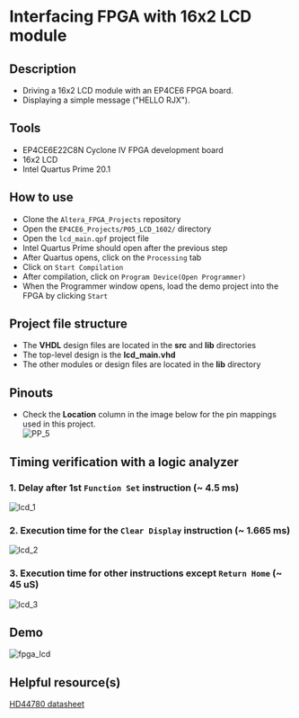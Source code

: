 # Interfacing FPGA with 16x2 LCD module 

## Description    
- Driving a 16x2 LCD module with an EP4CE6 FPGA board.
- Displaying a simple message ("HELLO RJX").  

## Tools  
- EP4CE6E22C8N Cyclone IV FPGA development board
- 16x2 LCD
- Intel Quartus Prime 20.1  

## How to use  
- Clone the ``Altera_FPGA_Projects`` repository  
- Open the ``EP4CE6_Projects/P05_LCD_1602/`` directory  
- Open the ``lcd_main.qpf`` project file  
- Intel Quartus Prime should open after the previous step  
- After Quartus opens, click on the ``Processing`` tab  
- Click on ``Start Compilation``  
- After compilation, click on ``Program Device(Open Programmer)``  
- When the Programmer window opens, load the demo project into the FPGA by clicking ``Start`` 

## Project file structure  
- The **VHDL** design files are located in the **src** and **lib** directories  
- The top-level design is the **lcd_main.vhd**  
- The other modules or design files are located in the **lib** directory  

## Pinouts  
- Check the **Location** column in the image below for the pin mappings used in this project.    
![PP_5](https://github.com/MUDAL/Altera_FPGA_Projects/assets/46250887/2e42a448-83b7-41f6-9ed2-506079b5d871)

## Timing verification with a logic analyzer  
### 1. Delay after 1st ``Function Set`` instruction (~ 4.5 ms)  
![lcd_1](https://github.com/MUDAL/Altera_FPGA_Projects/assets/46250887/f34fe7a0-cd06-4b00-8505-6dae3be1ca59)  
### 2. Execution time for the ``Clear Display`` instruction (~ 1.665 ms)  
![lcd_2](https://github.com/MUDAL/Altera_FPGA_Projects/assets/46250887/e3971d5c-f749-4949-8eb2-14e8f0791ef7)  
### 3. Execution time for other instructions except ``Return Home`` (~ 45 uS)  
![lcd_3](https://github.com/MUDAL/Altera_FPGA_Projects/assets/46250887/fad6df68-e933-4662-a3af-8fd93ceef4cc)  

## Demo  
![fpga_lcd](https://github.com/MUDAL/Altera_FPGA_Projects/assets/46250887/add71547-826c-44c8-8487-06129b02a6c7)  

## Helpful resource(s)  
[HD44780 datasheet](https://drive.google.com/file/d/1kYVwqbIjYVIVPkjs03y40AUIAiwOctcV/view?usp=sharing)  





